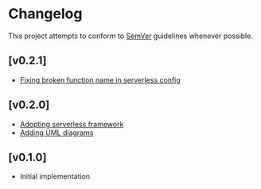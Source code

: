 # Changelog
This project attempts to conform to [SemVer](https://semver.org/) guidelines whenever possible.

## [v0.2.1]
* [Fixing broken function name in serverless config](https://github.com/Ubunfu/mc-user/pull/)

## [v0.2.0]
* [Adopting serverless framework](https://github.com/Ubunfu/mc-user/pull/2)
* [Adding UML diagrams](https://github.com/Ubunfu/mc-user/pull/1)

## [v0.1.0]
* Initial implementation